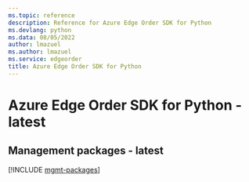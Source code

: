 ```yaml
---
ms.topic: reference
description: Reference for Azure Edge Order SDK for Python
ms.devlang: python
ms.data: 08/05/2022
author: lmazuel
ms.author: lmazuel
ms.service: edgeorder
title: Azure Edge Order SDK for Python
---
```

# Azure Edge Order SDK for Python - latest

## Management packages - latest
[!INCLUDE [mgmt-packages](edge-order-mgmt-index.md)]